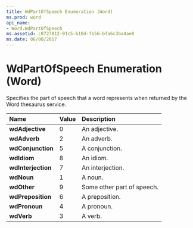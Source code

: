 ```yaml
---
title: WdPartOfSpeech Enumeration (Word)
ms.prod: word
api_name:
- Word.WdPartOfSpeech
ms.assetid: c0727812-91c5-b10d-fb56-bfa6c3ba4ae8
ms.date: 06/08/2017
---
```



# WdPartOfSpeech Enumeration (Word)

Specifies the part of speech that a word represents when returned by the Word thesaurus service.



|**Name**|**Value**|**Description**|
|:-----|:-----|:-----|
| **wdAdjective**|0|An adjective.|
| **wdAdverb**|2|An adverb.|
| **wdConjunction**|5|A conjunction.|
| **wdIdiom**|8|An idiom.|
| **wdInterjection**|7|An interjection.|
| **wdNoun**|1|A noun.|
| **wdOther**|9|Some other part of speech.|
| **wdPreposition**|6|A preposition.|
| **wdPronoun**|4|A pronoun.|
| **wdVerb**|3|A verb.|

